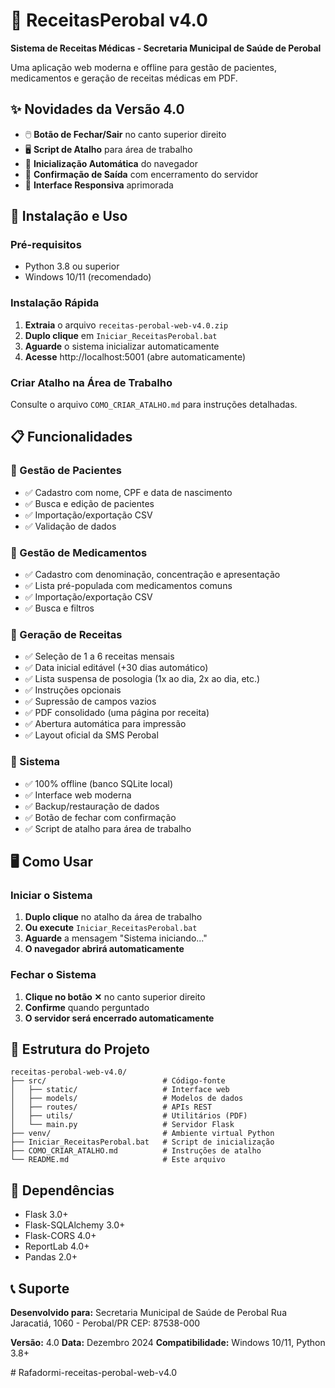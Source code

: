 # 🏥 ReceitasPerobal v4.0

**Sistema de Receitas Médicas - Secretaria Municipal de Saúde de Perobal**

Uma aplicação web moderna e offline para gestão de pacientes, medicamentos e geração de receitas médicas em PDF.

## ✨ Novidades da Versão 4.0

- 🖱️ **Botão de Fechar/Sair** no canto superior direito
- 🖥️ **Script de Atalho** para área de trabalho
- 🚀 **Inicialização Automática** do navegador
- 💾 **Confirmação de Saída** com encerramento do servidor
- 📱 **Interface Responsiva** aprimorada

## 🚀 Instalação e Uso

### Pré-requisitos
- Python 3.8 ou superior
- Windows 10/11 (recomendado)

### Instalação Rápida

1. **Extraia** o arquivo `receitas-perobal-web-v4.0.zip`
2. **Duplo clique** em `Iniciar_ReceitasPerobal.bat`
3. **Aguarde** o sistema inicializar automaticamente
4. **Acesse** http://localhost:5001 (abre automaticamente)

### Criar Atalho na Área de Trabalho

Consulte o arquivo `COMO_CRIAR_ATALHO.md` para instruções detalhadas.

## 📋 Funcionalidades

### 👥 Gestão de Pacientes
- ✅ Cadastro com nome, CPF e data de nascimento
- ✅ Busca e edição de pacientes
- ✅ Importação/exportação CSV
- ✅ Validação de dados

### 💊 Gestão de Medicamentos
- ✅ Cadastro com denominação, concentração e apresentação
- ✅ Lista pré-populada com medicamentos comuns
- ✅ Importação/exportação CSV
- ✅ Busca e filtros

### 📄 Geração de Receitas
- ✅ Seleção de 1 a 6 receitas mensais
- ✅ Data inicial editável (+30 dias automático)
- ✅ Lista suspensa de posologia (1x ao dia, 2x ao dia, etc.)
- ✅ Instruções opcionais
- ✅ Supressão de campos vazios
- ✅ PDF consolidado (uma página por receita)
- ✅ Abertura automática para impressão
- ✅ Layout oficial da SMS Perobal

### 🔧 Sistema
- ✅ 100% offline (banco SQLite local)
- ✅ Interface web moderna
- ✅ Backup/restauração de dados
- ✅ Botão de fechar com confirmação
- ✅ Script de atalho para área de trabalho

## 🖥️ Como Usar

### Iniciar o Sistema
1. **Duplo clique** no atalho da área de trabalho
2. **Ou execute** `Iniciar_ReceitasPerobal.bat`
3. **Aguarde** a mensagem "Sistema iniciando..."
4. **O navegador abrirá automaticamente**

### Fechar o Sistema
1. **Clique no botão ✕** no canto superior direito
2. **Confirme** quando perguntado
3. **O servidor será encerrado automaticamente**

## 📁 Estrutura do Projeto

```
receitas-perobal-web-v4.0/
├── src/                          # Código-fonte
│   ├── static/                   # Interface web
│   ├── models/                   # Modelos de dados
│   ├── routes/                   # APIs REST
│   ├── utils/                    # Utilitários (PDF)
│   └── main.py                   # Servidor Flask
├── venv/                         # Ambiente virtual Python
├── Iniciar_ReceitasPerobal.bat   # Script de inicialização
├── COMO_CRIAR_ATALHO.md          # Instruções de atalho
└── README.md                     # Este arquivo
```

## 🔧 Dependências

- Flask 3.0+
- Flask-SQLAlchemy 3.0+
- Flask-CORS 4.0+
- ReportLab 4.0+
- Pandas 2.0+

## 📞 Suporte

**Desenvolvido para:**
Secretaria Municipal de Saúde de Perobal
Rua Jaracatiá, 1060 - Perobal/PR
CEP: 87538-000

**Versão:** 4.0
**Data:** Dezembro 2024
**Compatibilidade:** Windows 10/11, Python 3.8+

#   R a f a d o r m i - r e c e i t a s - p e r o b a l - w e b - v 4 . 0  
 